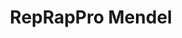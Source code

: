 ---
title: RepRapPro Mendel
category: equipment
type: 3D Printer
description: Open Souce Laser Cutter and Engraving. It can cut up to 5mm MDF and engrave metals
---